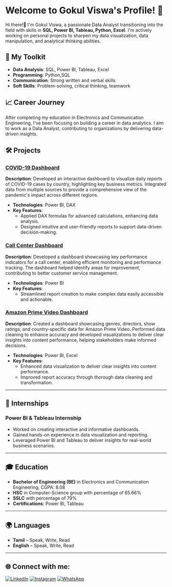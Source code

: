 # Welcome to Gokul Viswa's Profile! 👋

Hi there!👋 I'm Gokul Viswa, a passionate Data Analyst transitioning into the field with skills in **SQL, Power BI, Tableau, Python, Excel**. I'm actively working on personal projects to sharpen my data visualization, data manipulation, and analytical thinking abilities. 

## 🔧 My Toolkit
- **Data Analysis**: SQL, Power BI, Tableau, Excel
- **Programming**: Python,SQL
- **Communication**: Strong written and verbal skills
- **Soft Skills**: Problem-solving, critical thinking, teamwork

## 📈 Career Journey
After completing my education in Electronics and Communication Engineering, I've been focusing on building a career in data analytics. I aim to work as a Data Analyst, contributing to organizations by delivering data-driven insights.

## 🛠 Projects

### [COVID-19 Dashboard](https://github.com/Gokul-Viswa-B/COVID19-REPORT.git)
**Description**: Developed an interactive dashboard to visualize daily reports of COVID-19 cases by country, highlighting key business metrics. Integrated data from multiple sources to provide a comprehensive view of the pandemic's impact across different regions.
- **Technologies**: Power BI, DAX
- **Key Features**:
  - Applied DAX formulas for advanced calculations, enhancing data analysis.
  - Designed intuitive and user-friendly reports to support data-driven decision-making.

### [Call Center Dashboard](https://github.com/Gokul-Viswa-B/CALL-CENTER-REPORT.git)
**Description**: Developed a dashboard showcasing key performance indicators for a call center, enabling efficient monitoring and performance tracking. The dashboard helped identify areas for improvement, contributing to better customer service management.
- **Technologies**: Power BI
- **Key Features**:
  - Streamlined report creation to make complex data easily accessible and actionable.

### [Amazon Prime Video Dashboard](https://github.com/Gokul-Viswa-B/AMAZON-PRIME-REPORT.git)
**Description**: Created a dashboard showcasing genres, directors, show ratings, and country-specific data for Amazon Prime Video. Performed data cleaning to enhance accuracy and developed visualizations to deliver clear insights into content performance, helping stakeholders make informed decisions.
- **Technologies**: Power BI, Excel
- **Key Features**:
  - Enhanced data visualization to deliver clear insights into content performance.
  - Improved report accuracy through thorough data cleaning and transformation.

---

## 🌱 Internships

### Power BI & Tableau Internship
- Worked on creating interactive and informative dashboards.
- Gained hands-on experience in data visualization and reporting.
- Leveraged Power BI and Tableau to deliver insights for real-world business scenarios.
---

## 🎓 Education
- **Bachelor of Engineering (BE)** in Electronics and Communication Engineering, CGPA: 8.08
- **HSC** in Computer-Science group with percentage of 65.66%
- **SSLC** with percentage of 79%
- **Certifications**: Power BI, Tableau

---

## 🌍 Languages
- **Tamil** – Speak, Write, Read
- **English** – Speak, Write, Read

---

## 🌐 Connect with me:

[![LinkedIn](https://img.shields.io/badge/LinkedIn-%230077B5.svg?style=for-the-badge&logo=linkedin&logoColor=white)](https://www.linkedin.com/in/gokul-viswa-092211262?utm_source=share&utm_campaign=share_via&utm_content=profile&utm_medium=android_app)
[![Instagram](https://img.shields.io/badge/Instagram-E4405F.svg?style=for-the-badge&logo=Instagram&logoColor=white)](https://www.instagram.com/__gokul_viswa__?igsh=ejM0bnNoMTNzOGkz)
[![WhatsApp](https://img.shields.io/badge/WhatsApp-25D366?style=for-the-badge&logo=whatsapp&logoColor=white)](https://wa.me/9941222399)

